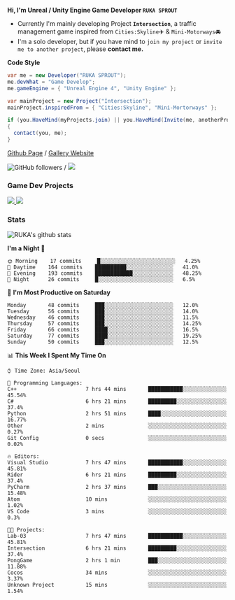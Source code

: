 **Hi, I'm Unreal / Unity Engine Game Developer `RUKA SPROUT`**

- Currently I'm mainly developing Project **`Intersection`**, a traffic management game inspired from `Cities:Skyline`✈️ & `Mini-Motorways`🚘
- I'm a solo developer, but if you have mind to `join my project` or `invite me to another project`, please **contact me.**

**Code Style**

```csharp
var me = new Developer("RUKA SPROUT");
me.devWhat = "Game Develop";
me.gameEngine = { "Unreal Engine 4", "Unity Engine" };
```

```csharp
var mainProject = new Project("Intersection");
mainProject.inspiredFrom = { "Cities:Skyline", "Mini-Mortorways" };

if (you.HaveMind(myProjects.join) || you.HaveMind(Invite(me, anotherProject)))
{
  contact(you, me);
}
```

[Github Page](https://lutca1320.github.io/) / [Gallery Website](https://rukasp.xyz/)

![GitHub followers](https://img.shields.io/github/followers/lutca1320?label=Follow&style=social) / [![](https://img.shields.io/badge/Gmail-lutca1320%40gmail.com-blue)](mailto:lutca1320@gmail.com)

### Game Dev Projects

<a href="https://github.com/lutca1320/Intersection">
  <img src="https://github-readme-stats.vercel.app/api/pin/?username=lutca1320&repo=Intersection" />
</a>
<a href="https://github.com/lutca1320/Together">
  <img src="https://github-readme-stats.vercel.app/api/pin/?username=lutca1320&repo=Together" />
</a>


### Stats

![RUKA's github stats](https://github-readme-stats.vercel.app/api?username=lutca1320&show_icons=true&include_all_commits=true&count_private=true&hide=contribs,prs)

<!--START_SECTION:waka-->
**I'm a Night 🦉** 

```text
🌞 Morning    17 commits     █░░░░░░░░░░░░░░░░░░░░░░░░   4.25% 
🌆 Daytime    164 commits    ██████████░░░░░░░░░░░░░░░   41.0% 
🌃 Evening    193 commits    ████████████░░░░░░░░░░░░░   48.25% 
🌙 Night      26 commits     █░░░░░░░░░░░░░░░░░░░░░░░░   6.5%

```
📅 **I'm Most Productive on Saturday** 

```text
Monday       48 commits     ███░░░░░░░░░░░░░░░░░░░░░░   12.0% 
Tuesday      56 commits     ███░░░░░░░░░░░░░░░░░░░░░░   14.0% 
Wednesday    46 commits     ███░░░░░░░░░░░░░░░░░░░░░░   11.5% 
Thursday     57 commits     ███░░░░░░░░░░░░░░░░░░░░░░   14.25% 
Friday       66 commits     ████░░░░░░░░░░░░░░░░░░░░░   16.5% 
Saturday     77 commits     ████░░░░░░░░░░░░░░░░░░░░░   19.25% 
Sunday       50 commits     ███░░░░░░░░░░░░░░░░░░░░░░   12.5%

```


📊 **This Week I Spent My Time On** 

```text
⌚︎ Time Zone: Asia/Seoul

💬 Programming Languages: 
C++                      7 hrs 44 mins       ███████████░░░░░░░░░░░░░░   45.54% 
C#                       6 hrs 21 mins       █████████░░░░░░░░░░░░░░░░   37.4% 
Python                   2 hrs 51 mins       ████░░░░░░░░░░░░░░░░░░░░░   16.77% 
Other                    2 mins              ░░░░░░░░░░░░░░░░░░░░░░░░░   0.27% 
Git Config               0 secs              ░░░░░░░░░░░░░░░░░░░░░░░░░   0.02%

🔥 Editors: 
Visual Studio            7 hrs 47 mins       ███████████░░░░░░░░░░░░░░   45.81% 
Rider                    6 hrs 21 mins       █████████░░░░░░░░░░░░░░░░   37.4% 
PyCharm                  2 hrs 37 mins       ███░░░░░░░░░░░░░░░░░░░░░░   15.48% 
Atom                     10 mins             ░░░░░░░░░░░░░░░░░░░░░░░░░   1.02% 
VS Code                  3 mins              ░░░░░░░░░░░░░░░░░░░░░░░░░   0.3%

🐱‍💻 Projects: 
Lab-03                   7 hrs 47 mins       ███████████░░░░░░░░░░░░░░   45.81% 
Intersection             6 hrs 21 mins       █████████░░░░░░░░░░░░░░░░   37.4% 
PongGame                 2 hrs 1 min         ███░░░░░░░░░░░░░░░░░░░░░░   11.88% 
Cocos                    34 mins             ░░░░░░░░░░░░░░░░░░░░░░░░░   3.37% 
Unknown Project          15 mins             ░░░░░░░░░░░░░░░░░░░░░░░░░   1.54%

```


<!--END_SECTION:waka-->
